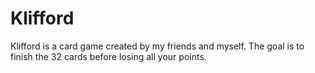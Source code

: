 # Klifford

Klifford is a card game created by my friends and myself. The goal is to finish the 32 cards before losing all your points.
